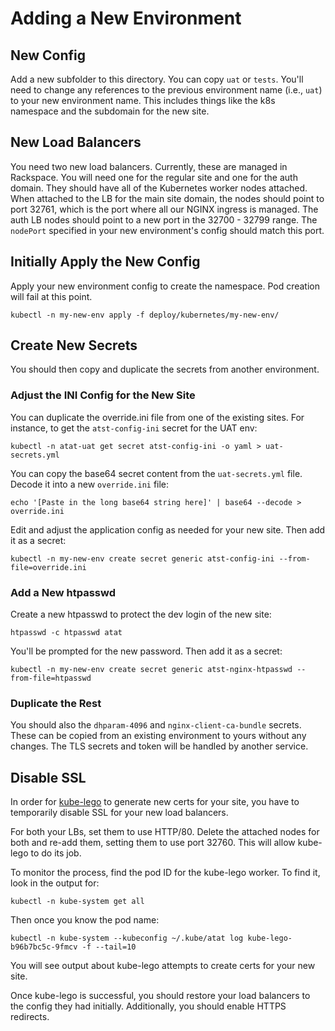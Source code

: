 # Adding a New Environment

## New Config

Add a new subfolder to this directory. You can copy `uat` or `tests`. You'll need to change any references to the previous environment name (i.e., `uat`) to your new environment name. This includes things like the k8s namespace and the subdomain for the new site.

## New Load Balancers

You need two new load balancers. Currently, these are managed in Rackspace. You will need one for the regular site and one for the auth domain. They should have all of the Kubernetes worker nodes attached. When attached to the LB for the main site domain, the nodes should point to port 32761, which is the port where all our NGINX ingress is managed. The auth LB nodes should point to a new port in the 32700 - 32799 range. The `nodePort` specified in your new environment's config should match this port.

## Initially Apply the New Config

Apply your new environment config to create the namespace. Pod creation will fail at this point.

```
kubectl -n my-new-env apply -f deploy/kubernetes/my-new-env/
```

## Create New Secrets

You should then copy and duplicate the secrets from another environment.

### Adjust the INI Config for the New Site

You can duplicate the override.ini file from one of the existing sites. For instance, to get the `atst-config-ini` secret for the UAT env:

```
kubectl -n atat-uat get secret atst-config-ini -o yaml > uat-secrets.yml
```

You can copy the base64 secret content from the `uat-secrets.yml` file. Decode it into a new `override.ini` file:

```
echo '[Paste in the long base64 string here]' | base64 --decode > override.ini
```

Edit and adjust the application config as needed for your new site. Then add it as a secret:

```
kubectl -n my-new-env create secret generic atst-config-ini --from-file=override.ini
```

### Add a New htpasswd

Create a new htpasswd to protect the dev login of the new site:

```
htpasswd -c htpasswd atat
```

You'll be prompted for the new password. Then add it as a secret:

```
kubectl -n my-new-env create secret generic atst-nginx-htpasswd --from-file=htpasswd
```

### Duplicate the Rest

You should also the `dhparam-4096` and `nginx-client-ca-bundle` secrets. These can be copied from an existing environment to yours without any changes. The TLS secrets and token will be handled by another service.

## Disable SSL

In order for [kube-lego](https://github.com/jetstack/kube-lego) to generate new certs for your site, you have to temporarily disable SSL for your new load balancers.

For both your LBs, set them to use HTTP/80. Delete the attached nodes for both and re-add them, setting them to use port 32760. This will allow kube-lego to do its job.

To monitor the process, find the pod ID for the kube-lego worker. To find it, look in the output for:

```
kubectl -n kube-system get all
```

Then once you know the pod name:

```
kubectl -n kube-system --kubeconfig ~/.kube/atat log kube-lego-b96b7bc5c-9fmcv -f --tail=10
```

You will see output about kube-lego attempts to create certs for your new site.

Once kube-lego is successful, you should restore your load balancers to the config they had initially. Additionally, you should enable HTTPS redirects.
